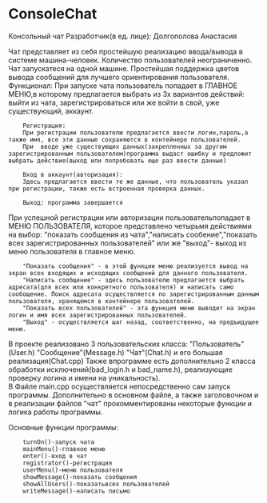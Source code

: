 # ConsoleChat
Консольный чат
Разработчик(в ед. лице):
Долгополова Анастасия

Чат представляет из себя простейшую реализацию ввода/вывода в системе машина-человек. Количество пользователей неограниченно. Чат запускатеся на одной машине. Простейшая поддержка цветов вывода сообщений для лучшего ориентирования пользователя.
Функционал: 
При запуске чата пользователь попадает в ГЛАВНОЕ МЕНЮ,в которому предлагается выбрать из 3х вариантов действий: выйти из чата, зарегистрироваться или же войти в свой, уже существующий, аккаунт.

        Регистрация:
        При регистрации пользователю предлагается ввести логин,пароль,а также имя, все эти данные сохраняются в контейнере пользователей.
        При  вводе уже существующих данных(закрепленных за другим зарегистрированным пользователем)программа выдаст ошибку и предложит выбрать действие(выход или попробовать еще раз ввести данные)
        
        Вход в аккаунт(авторизация):
        Здесь предлагается ввести те же данные, что пользователь указал при регистрации, также есть встроенная проверка данных.
        
        Выход: программа завершается

При успешной регистрации или авторизации пользовательпопадает в МЕНЮ ПОЛЬЗОВАТЕЛЯ, которое представлено четырьмя действиями на выбор: "показать сообщения из чата","написать сообение","показать всех зарегистрированных пользователей" или же "выход"- выход из меню пользователя в главное меню.

        "Показать сообщения" - в этой функции меню реализуется вывод на экран всех входящих и исходящих сообщений для данного пользователя.
        "Написать сообщение" - здесь пользователю предлагается выбрать адресата(для всех или конкретного пользователя) и написать само сообoщение. Поиск адресата осуществляется по зарегистрированным данным пользователя, хранящемся в контейнере пользователей.
        "Показать всех пользователей" - эта функция меню выводит на экран логин и имя всех зарегистрированных пользователей.
        "Выход" - осуществляется шаг назад, соответственно, на предъидущее меню.

В проекте реализовано 3 пользовательских класса: "Пользователь"(User.h)
                                "Сообщение"(Message.h)
                                "Чат"(Chat.h) и его большая реализация(Chat.cpp)
Также впрограмме есть дополнительно 2 класса обработки исключений(bad_login.h и bad_name.h), реализующие проверку логина и имени на уникальность).          
          В Файле main.cpp осуществляется непосредственно сам запуск программы.
          Дополнительно в основном файле, а также заголовочном и в реализации файлов "чат" прокомментированы некоторые функции и логика работы программы.
 
 
 Основные функции программы:
 
        turnOn()-запуск чата
        mainMenu()-главное меню
        enter()-вход в чат
        registrator()-регистрация
        userMenu()-меню пользователя
        showMessage()-показать сообщения
        showAllUsers()-показатьвсех пользователей
        writeMessage()-написать письмо
        
       


